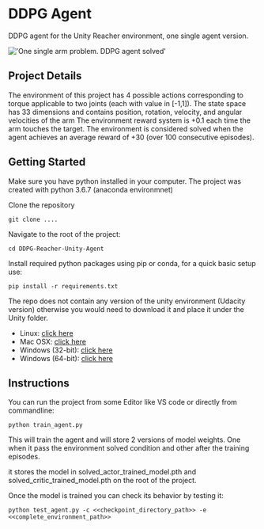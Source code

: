 # DDPG Agent

DDPG agent for the Unity Reacher environment, one single agent version.

!['One single arm problem. DDPG agent solved'](https://media.giphy.com/media/W1BmWrC2iYe6GVMvpx/giphy.gif?cid=790b76119d0c293b5fa6672afdf613e01fb943f1fe79831f&rid=giphy.gif&ct=g)

## Project Details

The environment of this project has 4 possible actions corresponding to torque applicable to two joints (each with value in [-1,1]).
The state space has 33 dimensions and contains position, rotation, velocity, and angular velocities of the arm
The environment reward system is +0.1 each time the arm touches the target.
The environment is considered solved when the agent achieves an average reward of +30 (over 100 consecutive episodes).

## Getting Started

Make sure you have python installed in your computer. The project was created with python 3.6.7 (anaconda environmnet)

Clone the repository

`git clone ....`

Navigate to the root of the project:

`cd DDPG-Reacher-Unity-Agent`

Install required python packages using pip or conda, for a quick basic setup use:

`pip install -r requirements.txt`

The repo does not contain any version of the unity environment (Udacity version) otherwise you would need to download it and place it under the Unity folder.

* Linux: [click here](https://s3-us-west-1.amazonaws.com/udacity-drlnd/P2/Reacher/one_agent/Reacher_Linux.zip)
* Mac OSX: [click here](https://s3-us-west-1.amazonaws.com/udacity-drlnd/P2/Reacher/one_agent/Reacher.app.zip)
* Windows (32-bit): [click here](https://s3-us-west-1.amazonaws.com/udacity-drlnd/P2/Reacher/one_agent/Reacher_Windows_x86.zip)
* Windows (64-bit): [click here](https://s3-us-west-1.amazonaws.com/udacity-drlnd/P2/Reacher/one_agent/Reacher_Windows_x86_64.zip)

## Instructions

You can run the project from some Editor like VS code or directly from commandline:

`python train_agent.py`

This will train the agent and will store 2 versions of model weights. One when it pass the environment solved condition and other after the training episodes.

it stores the model in solved_actor_trained_model.pth and solved_critic_trained_model.pth on the root of the project.

Once the model is trained you can check its behavior by testing it:

`python test_agent.py -c <<checkpoint_directory_path>> -e <<complete_environment_path>>`
